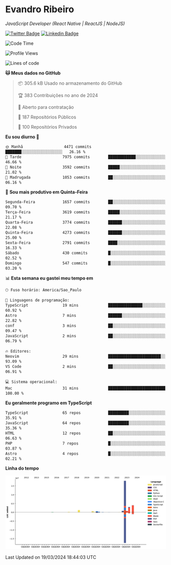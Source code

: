 # Evandro **Ribeiro**

*JavaScript Developer (React Native | ReactJS | NodeJS)*

[![Twitter Badge](https://img.shields.io/badge/-@ribeiroevandro-201B2D?style=flat-square&labelColor=201B2D&logo=twitter&logoColor=white&link=https://twitter.com/ribeiroevandro)](https://twitter.com/ribeiroevandro) 
[![Linkedin Badge](https://img.shields.io/badge/-Evandro%20Ribeiro-201B2D?style=flat-square&logo=Linkedin&logoColor=white&link=https://www.linkedin.com/in/ribeiroevandro)](https://www.linkedin.com/in/ribeiroevandro) 


<!--START_SECTION:waka-->
![Code Time](http://img.shields.io/badge/Code%20Time-3%2C746%20hrs%2056%20mins-blue)

![Profile Views](http://img.shields.io/badge/Visualizac%C3%B5es%20do%20perfil-0-blue)

![Lines of code](https://img.shields.io/badge/Desde%20o%20Hello%20World%20eu%20escrevi-29.5%20million%20linhas%20de%20c%C3%B3digo-blue)

**🐱 Meus dados no GitHub** 

> 📦 305.6 kB Usado no armazenamento do GitHub 
 > 
> 🏆 383 Contribuições no ano de 2024
 > 
> 💼 Aberto para contratação
 > 
> 📜 187 Repositórios Públicos 
 > 
> 🔑 100 Repositórios Privados 
 > 
**Eu sou diurno 🐤** 

```text
🌞 Manhã                  4471 commits        ███████░░░░░░░░░░░░░░░░░░   26.16 % 
🌆 Tarde                  7975 commits        ████████████░░░░░░░░░░░░░   46.66 % 
🌃 Noite                  3592 commits        █████░░░░░░░░░░░░░░░░░░░░   21.02 % 
🌙 Madrugada              1053 commits        ██░░░░░░░░░░░░░░░░░░░░░░░   06.16 % 
```
📅 **Sou mais produtivo em Quinta-Feira** 

```text
Segunda-Feira            1657 commits        ██░░░░░░░░░░░░░░░░░░░░░░░   09.70 % 
Terça-Feira              3619 commits        █████░░░░░░░░░░░░░░░░░░░░   21.17 % 
Quarta-Feira             3774 commits        ██████░░░░░░░░░░░░░░░░░░░   22.08 % 
Quinta-Feira             4273 commits        ██████░░░░░░░░░░░░░░░░░░░   25.00 % 
Sexta-Feira              2791 commits        ████░░░░░░░░░░░░░░░░░░░░░   16.33 % 
Sábado                   430 commits         █░░░░░░░░░░░░░░░░░░░░░░░░   02.52 % 
Domingo                  547 commits         █░░░░░░░░░░░░░░░░░░░░░░░░   03.20 % 
```


📊 **Esta semana eu gastei meu tempo em** 

```text
🕑︎ Fuso horário: America/Sao_Paulo

💬 Linguagens de programação: 
TypeScript               19 mins             ███████████████░░░░░░░░░░   60.92 % 
Astro                    7 mins              ██████░░░░░░░░░░░░░░░░░░░   22.82 % 
conf                     3 mins              ██░░░░░░░░░░░░░░░░░░░░░░░   09.47 % 
JavaScript               2 mins              ██░░░░░░░░░░░░░░░░░░░░░░░   06.79 % 

🔥 Editores: 
Neovim                   29 mins             ███████████████████████░░   93.09 % 
VS Code                  2 mins              ██░░░░░░░░░░░░░░░░░░░░░░░   06.91 % 

💻 Sistema operacional: 
Mac                      31 mins             █████████████████████████   100.00 % 
```

**Eu geralmente programo em TypeScript** 

```text
TypeScript               65 repos            █████████░░░░░░░░░░░░░░░░   35.91 % 
JavaScript               64 repos            █████████░░░░░░░░░░░░░░░░   35.36 % 
HTML                     12 repos            ██░░░░░░░░░░░░░░░░░░░░░░░   06.63 % 
PHP                      7 repos             █░░░░░░░░░░░░░░░░░░░░░░░░   03.87 % 
Astro                    4 repos             █░░░░░░░░░░░░░░░░░░░░░░░░   02.21 % 
```



**Linha do tempo**

![Lines of Code chart](https://raw.githubusercontent.com/ribeiroevandro/ribeiroevandro/main/assets/bar_graph.png)


 Last Updated on 19/03/2024 18:44:03 UTC
<!--END_SECTION:waka-->
